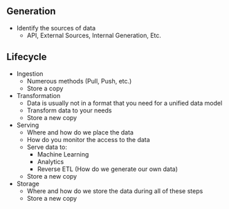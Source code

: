 ## Generation
- Identify the sources of data
	- API, External Sources, Internal Generation, Etc. 

## Lifecycle
- Ingestion
	- Numerous methods (Pull, Push, etc.)
	- Store a copy
- Transformation
	- Data is usually not in a format that you need for a unified data model
	- Transform data to your needs
	- Store a new copy
- Serving
	- Where and how do we place the data
	- How do you monitor the access to the data
	- Serve data to:
		- Machine Learning
		- Analytics
		- Reverse ETL (How do we generate our own data)
	- Store a new copy
- Storage
	- Where and how do we store the data during all of these steps
	- Store a new copy